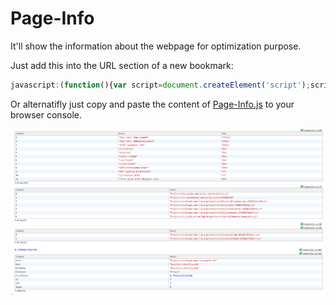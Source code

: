 # Page-Info
It'll show the information about the webpage for optimization purpose.

Just add this into the URL section of a new bookmark:

```javascript
javascript:(function(){var script=document.createElement('script');script.src='https://cdn.jsdelivr.net/gh/amigodheena/Page-Info@master/pageinfo.js';document.body.appendChild(script);})()
```

Or alternatifly just copy and paste the content of [Page-Info.js](https://cdn.jsdelivr.net/gh/amigodheena/Page-Info@master/pageinfo.js) to your browser console.

![Page Info Screenshot](screenshot/Screenshot%202019-07-01%20at%202.40.27%20PM.png)
